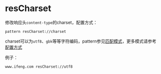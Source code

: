 # resCharset
修改响应头`content-type`的charset，配置方式：

	pattern resCharset://charset
	
charset可以为`utf8`、`gbk`等等字符编码，pattern参见[匹配模式](../pattern.html)，更多模式请参考[配置方式](../mode.html)

例子：

	www.ifeng.com resCharset://utf8
